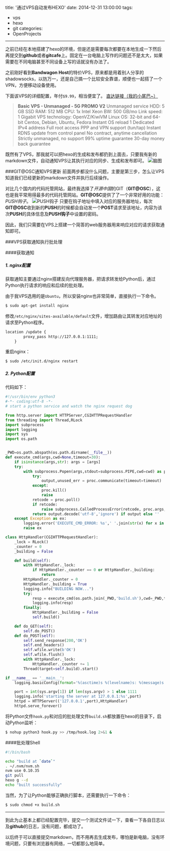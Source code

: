 title: '通过VPS自动发布HEXO'
date: 2014-12-31 13:00:00
tags:
  - vps
  - hexo
  - git
categories:
 - OpenProjects
---

之前已经在本地搭建了hexo的环境，但是还是需要每次都要在本地生成一下然后再提交到**github**或者**gitcafe**上。固定在一台电脑上写作的问题还不是太大，如果需要在不同电脑甚至不同设备上写的话就没有办法了。

之前刚好看到**Bandwagon Host**的特价VPS，原来都是用着别人分享的shadowsocks，以防万一，还是自己搞一个比较安全靠谱，顺便也一起搭了一个VPN，方便移动设备使用。

下面该VPS的详细配置，年付`$9.99`，相当便宜了。
[直达链接（我的小尾巴~）](https://bandwagonhost.com/aff.php?aff=1604&pid=22)
>**Basic VPS - Unmanaged - 5G PROMO V2**
>Unmanaged service HDD: 5 GB SSD RAM: 512 MB CPU: 1x Intel Xeon BW: 500 GB/mo Link speed: 1 Gigabit VPS technology: OpenVZ/KiwiVM Linux OS: 32-bit and 64-bit Centos, Debian, Ubuntu, Fedora Instant OS reload 1 Dedicated IPv4 address Full root access PPP and VPN support (tun/tap) Instant RDNS update from control panel No contract, anytime cancellation Strictly unmanaged, no support 99% uptime guarantee 30-day money back guarantee

既然有了VPS，那我就可以把hexo的生成和发布都扔到上面去，只要我有新的markdown文件，自动通知VPS让其执行对应的同步、生成和发布即可。
![脑图](https://ws1.sinaimg.cn/large/68f944b2gy1fexr0cdncwj20qa08igmk.jpg)

<!--more-->

###GIT@OSC通知VPS更新
前面两步都没什么问题，主要是第三步，怎么让VPS知道我们已经更新的markdown文件并执行后续操作。

对比几个国内的代码托管网站，最终我选择了*开源中国*的GIT（**GIT@OSC**），这也是我平常用得最多的代码托管网站。**GIT@OSC**提供了了一个非常好用的功能：*PUSH钩子*。
![PUSH钩子](http://pubshare.qiniudn.com/sumw3%E5%B1%8F%E5%B9%95%E5%BF%AB%E7%85%A7%202014-12-31%20%E4%B8%8B%E5%8D%882.04.21.png)
只要在钩子地址中填入对应的服务器地址，每次**GIT@OSC**收到新的**PUSH**的时候都会自动发一个**POST**请求至该地址，内容为该次**PUSH**的具体信息及**PUSH钩子**中设置的密码。

因此，我们只需要在VPS上搭建一个简答的web服务器用来响应对应的请求获取通知即可。

###VPS获取通知执行批处理

####获取通知

##### 1. nginx配置

获取通知主要通过nginx搭建反向代理服务器，把请求转发给Python后，通过Python执行请求的响应和后续的批处理。

由于我VPS选用的是`Ubuntu`，所以安装nginx也非常简单，直接执行一下命令。
```bash
$ sudo apt-get install nginx 
```
修改`/etc/nginx/sites-available/default`文件，增加路由让其转发对应地址的请求至Python程序。
```xml
location /update {
        proxy_pass http://127.0.0.1:1111;
    }
```
重启nginx：
```bash
$ sudo /etc/init.d/nginx restart
```

##### 2. Python配置

代码如下：
```python
#!/usr/bin/env python3
#-*- coding:utf-8 -*-
# start a python service and watch the nginx request dog

from http.server import HTTPServer,CGIHTTPRequestHandler
from threading import Thread,RLock
import subprocess
import logging
import sys
import os.path


_PWD=os.path.abspath(os.path.dirname(__file__))
def execute_cmd(args,cwd=None,timeout=30):
    if isinstance(args,str): args = [args]
    try:
        with subprocess.Popen(args,stdout=subprocess.PIPE,cwd=cwd) as proc:
            try:
                output,unused_err = proc.communicate(timeout=timeout)
            except:
                proc.kill()
                raise
            retcode = proc.poll()
            if retcode:
                raise subprocess.CalledProcessError(retcode, proc.args, output=output)
            return output.decode('utf-8','ignore') if output else ''
    except Exception as ex:
        logging.error('EXECUTE_CMD_ERROR: %s',' '.join(str(x) for x in args))
        raise ex

class HttpHandler(CGIHTTPRequestHandler):
    _lock = RLock()
    _counter = 0
    _building = False

    def build(self):
        with HttpHandler._lock:
            if HttpHandler._counter == 0 or HttpHandler._building:
                return
        HttpHandler._counter = 0
        HttpHandler._building = True
        logging.info("BUILDING NOW...")
        try:
            resp = execute_cmd(os.path.join(_PWD,'build.sh'),cwd=_PWD,timeout=600)
            logging.info(resp)
        finally:
            HttpHandler._building = False
            self.build()

    def do_GET(self):
        self.do_POST()
    def do_POST(self):
        self.send_response(200,'OK')
        self.end_headers()
        self.wfile.write(b'OK')
        self.wfile.flush()
        with HttpHandler._lock:
            HttpHandler._counter += 1
        Thread(target=self.build).start()

if __name__ == '__main__':
    logging.basicConfig(format='%(asctime)s %(levelname)s: %(message)s',level=logging.INFO)

    port = int(sys.argv[1]) if len(sys.argv) > 1 else 1111
    logging.info('starting the server at 127.0.0.1:%s',port)
    httpd = HTTPServer(('127.0.0.1',port),HttpHandler)
    httpd.serve_forever()
```

将Python文件`hook.py`和对应的批处理文件`build.sh`都放置在hexo的目录下，启动Python监听：
```bash
$ nohup python3 hook.py >> /tmp/hook.log 2>&1 &
```

####批处理Shell
```bash
#!/bin/bash

echo "build at `date`"
. ~/.nvm/nvm.sh
nvm use 0.10.35
git pull
hexo g --d
echo "built successfully"
```

当然，为了让Python能够正确执行脚本，还需要执行一下命令：
```bash
$ sudo chmod +x build.sh
```

----------

到此为止基本上都已经配置完毕，提交一个测试文件试一下，查看一下各自日志以及**github**的日志，没有问题，都成功了。

以后终于可以直接提交markdown，而不用再去生成发布，哪怕是新电脑，没有环境问题，只要有浏览器有网络，一切都那么地简单。
